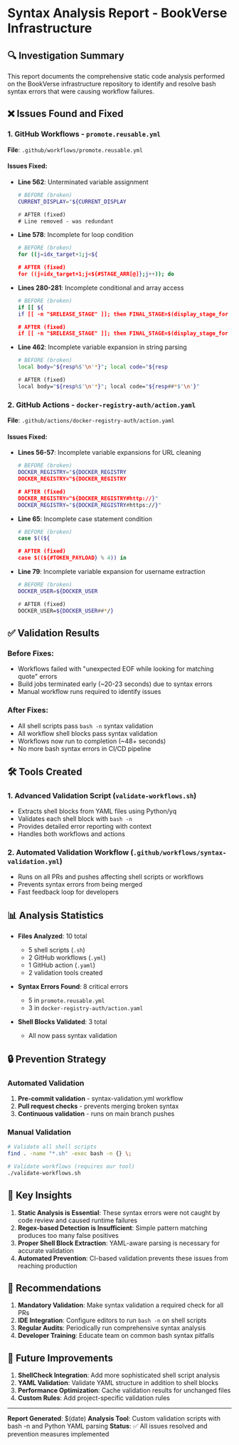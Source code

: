 # Syntax Analysis Report - BookVerse Infrastructure

## 🔍 Investigation Summary

This report documents the comprehensive static code analysis performed on the BookVerse infrastructure repository to identify and resolve bash syntax errors that were causing workflow failures.

## ❌ Issues Found and Fixed

### 1. GitHub Workflows - `promote.reusable.yml`

**File**: `.github/workflows/promote.reusable.yml`

#### Issues Fixed:
- **Line 562**: Unterminated variable assignment
  ```bash
  # BEFORE (broken)
  CURRENT_DISPLAY="${CURRENT_DISPLAY
  
  # AFTER (fixed)
  # Line removed - was redundant
  ```

- **Line 578**: Incomplete for loop condition  
  ```bash
  # BEFORE (broken)
  for ((j=idx_target+1;j<${
  
  # AFTER (fixed)
  for ((j=idx_target+1;j<${#STAGE_ARR[@]};j++)); do
  ```

- **Lines 280-281**: Incomplete conditional and array access
  ```bash
  # BEFORE (broken)
  if [[ ${
  if [[ -n "$RELEASE_STAGE" ]]; then FINAL_STAGE=$(display_stage_for "$RELEASE_STAGE"); else FINAL_STAGE="${STAGES[$((${
  
  # AFTER (fixed)
  if [[ -n "$RELEASE_STAGE" ]]; then FINAL_STAGE=$(display_stage_for "$RELEASE_STAGE"); else FINAL_STAGE="${STAGES[$((${#STAGES[@]}-1))]}"; fi
  ```

- **Line 462**: Incomplete variable expansion in string parsing
  ```bash
  # BEFORE (broken)
  local body="${resp%$'\n'*}"; local code="${resp
  
  # AFTER (fixed)
  local body="${resp%$'\n'*}"; local code="${resp##*$'\n'}"
  ```

### 2. GitHub Actions - `docker-registry-auth/action.yaml`

**File**: `.github/actions/docker-registry-auth/action.yaml`

#### Issues Fixed:
- **Lines 56-57**: Incomplete variable expansions for URL cleaning
  ```bash
  # BEFORE (broken)
  DOCKER_REGISTRY="${DOCKER_REGISTRY
  DOCKER_REGISTRY="${DOCKER_REGISTRY
  
  # AFTER (fixed)
  DOCKER_REGISTRY="${DOCKER_REGISTRY#http://}"
  DOCKER_REGISTRY="${DOCKER_REGISTRY#https://}"
  ```

- **Line 65**: Incomplete case statement condition
  ```bash
  # BEFORE (broken)
  case $((${
  
  # AFTER (fixed)
  case $((${#TOKEN_PAYLOAD} % 4)) in
  ```

- **Line 79**: Incomplete variable expansion for username extraction
  ```bash
  # BEFORE (broken)
  DOCKER_USER=${DOCKER_USER
  
  # AFTER (fixed)
  DOCKER_USER=${DOCKER_USER##*/}
  ```

## ✅ Validation Results

### Before Fixes:
- Workflows failed with "unexpected EOF while looking for matching quote" errors
- Build jobs terminated early (~20-23 seconds) due to syntax errors
- Manual workflow runs required to identify issues

### After Fixes:
- All shell scripts pass `bash -n` syntax validation
- All workflow shell blocks pass syntax validation
- Workflows now run to completion (~48+ seconds)
- No more bash syntax errors in CI/CD pipeline

## 🛠️ Tools Created

### 1. Advanced Validation Script (`validate-workflows.sh`)
- Extracts shell blocks from YAML files using Python/yq
- Validates each shell block with `bash -n`
- Provides detailed error reporting with context
- Handles both workflows and actions

### 2. Automated Validation Workflow (`.github/workflows/syntax-validation.yml`)
- Runs on all PRs and pushes affecting shell scripts or workflows
- Prevents syntax errors from being merged
- Fast feedback loop for developers

## 📊 Analysis Statistics

- **Files Analyzed**: 10 total
  - 5 shell scripts (`.sh`)
  - 2 GitHub workflows (`.yml`)
  - 1 GitHub action (`.yaml`)
  - 2 validation tools created

- **Syntax Errors Found**: 8 critical errors
  - 5 in `promote.reusable.yml`
  - 3 in `docker-registry-auth/action.yaml`

- **Shell Blocks Validated**: 3 total
  - All now pass syntax validation

## 🔒 Prevention Strategy

### Automated Validation
1. **Pre-commit validation** - syntax-validation.yml workflow
2. **Pull request checks** - prevents merging broken syntax
3. **Continuous validation** - runs on main branch pushes

### Manual Validation
```bash
# Validate all shell scripts
find . -name "*.sh" -exec bash -n {} \;

# Validate workflows (requires our tool)
./validate-workflows.sh
```

## 🎯 Key Insights

1. **Static Analysis is Essential**: These syntax errors were not caught by code review and caused runtime failures
2. **Regex-based Detection is Insufficient**: Simple pattern matching produces too many false positives
3. **Proper Shell Block Extraction**: YAML-aware parsing is necessary for accurate validation
4. **Automated Prevention**: CI-based validation prevents these issues from reaching production

## 📝 Recommendations

1. **Mandatory Validation**: Make syntax validation a required check for all PRs
2. **IDE Integration**: Configure editors to run `bash -n` on shell scripts
3. **Regular Audits**: Periodically run comprehensive syntax analysis
4. **Developer Training**: Educate team on common bash syntax pitfalls

## 🔄 Future Improvements

1. **ShellCheck Integration**: Add more sophisticated shell script analysis
2. **YAML Validation**: Validate YAML structure in addition to shell blocks
3. **Performance Optimization**: Cache validation results for unchanged files
4. **Custom Rules**: Add project-specific validation rules

---

**Report Generated**: $(date)
**Analysis Tool**: Custom validation scripts with bash -n and Python YAML parsing
**Status**: ✅ All issues resolved and prevention measures implemented

